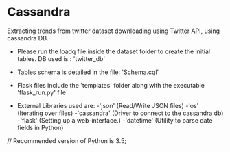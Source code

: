 # Cassandra
Extracting trends from twitter dataset downloading using Twitter API, using cassandra DB.

* Please run the loadq file inside the dataset folder to create the initial tables. DB used is : 'twitter_db'

* Tables schema is detailed in the file: 'Schema.cql'

* Flask files include the 'templates' folder along with the executable 'flask_run.py' file

* External Libraries used are:
-'json' (Read/Write JSON files)
-'os' (Iterating over files)
-'cassandra' (Driver to connect to the cassandra db)
-'flask' (Setting up a web-interface.)
-'datetime' (Utility to parse date fields in Python)

// Recommended version of Python is 3.5;
